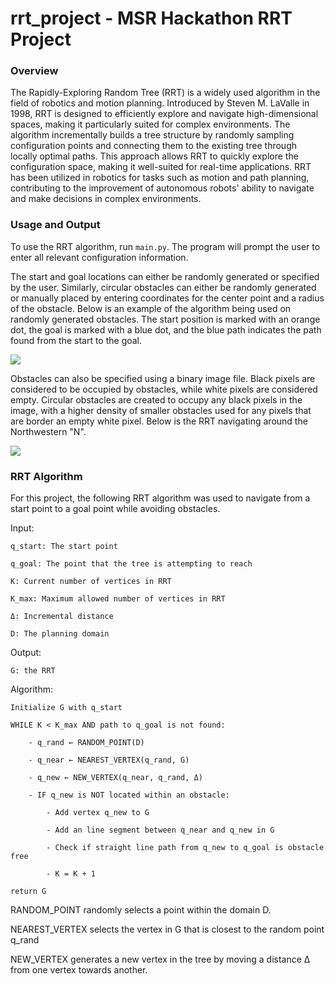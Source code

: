 # rrt_project - MSR Hackathon RRT Project 

### Overview
The Rapidly-Exploring Random Tree (RRT) is a widely used algorithm in the field of robotics and motion planning. Introduced by Steven M. LaValle in 1998, RRT is designed to efficiently explore and navigate high-dimensional spaces, making it particularly suited for complex environments. The algorithm incrementally builds a tree structure by randomly sampling configuration points and connecting them to the existing tree through locally optimal paths. This approach allows RRT to quickly explore the configuration space, making it well-suited for real-time applications. RRT has been utilized in robotics for tasks such as motion and path planning, contributing to the improvement of autonomous robots' ability to navigate and make decisions in complex environments.

### Usage and Output
To use the RRT algorithm, run `main.py`. The program will prompt the user to enter all relevant configuration information.

The start and goal locations can either be randomly generated or specified by the user. Similarly, circular obstacles can either be randomly generated or manually placed by entering coordinates for the center point and a radius of the obstacle. Below is an example of the algorithm being used on randomly generated obstacles. The start position is marked with an orange dot, the goal is marked with a blue dot, and the blue path indicates the path found from the start to the goal.

<img src="https://scferro.github.io/assets/rrt_2.png"/>


Obstacles can also be specified using a binary image file. Black pixels are considered to be occupied by obstacles, while white pixels are considered empty. Circular obstacles are created to occupy any black pixels in the image, with a higher density of smaller obstacles used for any pixels that are border an empty white pixel. Below is the RRT navigating around the Northwestern "N". 

<img src="https://scferro.github.io/assets/rrt_4.png"/>

<br>

### RRT Algorithm
For this project, the following RRT algorithm was used to navigate from a start point to a goal point while avoiding obstacles.

Input:

    q_start: The start point

    q_goal: The point that the tree is attempting to reach

    K: Current number of vertices in RRT

    K_max: Maximum allowed number of vertices in RRT

    Δ: Incremental distance

    D: The planning domain

Output:

    G: the RRT

Algorithm:

    Initialize G with q_start

    WHILE K < K_max AND path to q_goal is not found:

        - q_rand ← RANDOM_POINT(D)

        - q_near ← NEAREST_VERTEX(q_rand, G)

        - q_new ← NEW_VERTEX(q_near, q_rand, Δ)

        - IF q_new is NOT located within an obstacle:

            - Add vertex q_new to G

            - Add an line segment between q_near and q_new in G

            - Check if straight line path from q_new to q_goal is obstacle free
            
            - K = K + 1

    return G

RANDOM_POINT randomly selects a point within the domain D.

NEAREST_VERTEX selects the vertex in G that is closest to the random point q_rand

NEW_VERTEX generates a new vertex in the tree by moving a distance Δ from one vertex towards another.

